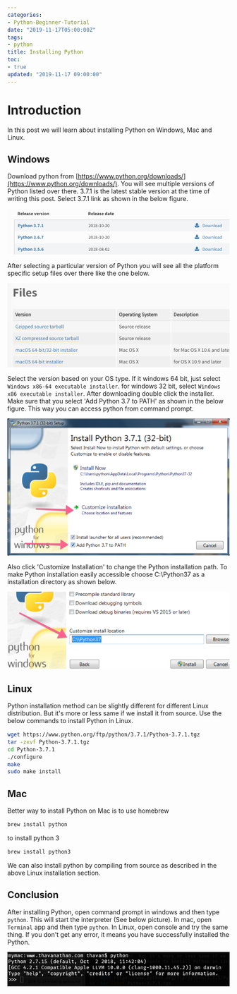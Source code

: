 ```yaml
---
categories:
- Python-Beginner-Tutorial
date: "2019-11-17T05:00:00Z"
tags:
- python
title: Installing Python
toc:
- true
updated: "2019-11-17 09:00:00"
---
```


# Introduction
In this post we will learn about installing Python on Windows, Mac and Linux.

## Windows
Download python from [https://www.python.org/downloads/](https://www.python.org/downloads/). You will see multiple versions of Python listed over there. 3.7.1 is the latest stable version at the time of writing this post. Select 3.7.1 link as shown in the below figure.

![Python 3.7.1](/assets/python-download.png)

After selecting a particular version of Python you will see all the platform specific setup files over there like the one below.

![Python Download](/assets/python-files.png)

Select the version based on your OS type. If it windows 64 bit, just select `Windows x86-64 executable installer`. for windows 32 bit, select `Windows x86 executable installer`. After downloading double click the installer. Make sure that you select 'Add Python 3.7 to PATH' as shown in the below figure. This way you can access python from command prompt.

![Python Install](/assets/python-install.png)

Also click 'Customize Installation' to change the Python installation path. To make Python installation easily accessible choose C:\\Python37 as a installation directory as shown below.

![Python Installation Path](/assets/python-path.png)

## Linux
Python installation method can be slightly different for different Linux distribution. But it's more or less same if we install it from source.
Use the below commands to install Python in Linux.

```bash
wget https://www.python.org/ftp/python/3.7.1/Python-3.7.1.tgz
tar -zxvf Python-3.7.1.tgz
cd Python-3.7.1
./configure
make
sudo make install
```

## Mac
Better way to install Python on Mac is to use homebrew

```bash
brew install python
```

to install python 3
```bash
brew install python3
```

We can also install python by compiling from source as described in the above Linux installation section.


## Conclusion
After installing Python, open command prompt in windows and then type `python`. This will start the interpreter (See below picture). In mac, open `Terminal` app and then type `python`. In Linux, open console and try the same thing. If you don't get any error, it means you have successfully installed the Python.

![Python Interpreter](/assets/py-interpreter.png)
